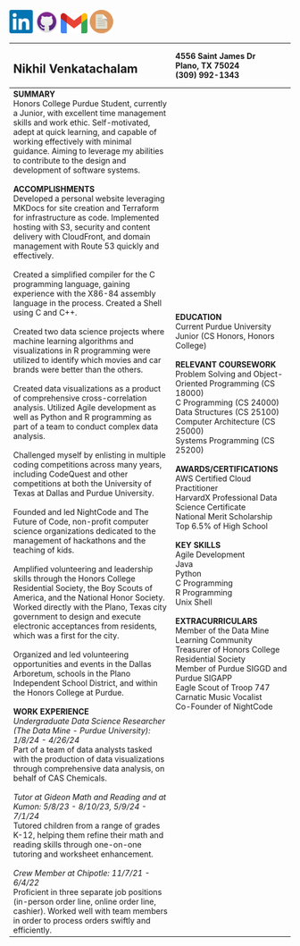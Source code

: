 [![linkedin.com/in/nikhilv123](images/linkedin.png)](https://www.linkedin.com/in/nikhilv123/)
[![github.com/heatstroke1234](images/github.png)](https://github.com/heatstroke1234)
[![nick.venky@gmail.com](images/gmail.png)](mailto:nick.venky@gmail.com)
[![Link to resume document](images/docpic.png)](https://docs.google.com/document/d/1b_AnD19UmivTyxtJApY2zZZPb58ewTpXX87oJ4nskwg/edit?usp=sharing)

|<h2>Nikhil Venkatachalam</h2> | 4556 Saint James Dr <br> Plano, TX 75024 <br> (309) 992-1343 |
| :---- | :---- |
| **SUMMARY** <br> Honors College Purdue Student, currently a Junior, with excellent time management skills and work ethic. Self-motivated, adept at quick learning, and capable of working effectively with minimal guidance. Aiming to leverage my abilities to contribute to the design and development of software systems. <br><br> **ACCOMPLISHMENTS** <br> Developed a personal website leveraging MKDocs for site creation and Terraform for infrastructure as code. Implemented hosting with S3, security and content delivery with CloudFront, and domain management with Route 53 quickly and effectively. <br><br> Created a simplified compiler for the C programming language, gaining experience with the X86-84 assembly language in the process. Created a Shell using C and C++. <br><br> Created two data science projects where machine learning algorithms and visualizations in R programming were utilized to identify which movies and car brands were better than the others. <br><br> Created data visualizations as a product of comprehensive cross-correlation analysis. Utilized Agile development as well as Python and R programming as part of a team to conduct complex data analysis. <br><br> Challenged myself by enlisting in multiple coding competitions across many years, including CodeQuest and other competitions at both the University of Texas at Dallas and Purdue University. <br><br>  Founded and led NightCode and The Future of Code, non-profit computer science organizations dedicated to the management of hackathons and the teaching of kids. <br><br>  Amplified volunteering and leadership skills through the Honors College Residential Society, the Boy Scouts of America, and the National Honor Society. Worked directly with the Plano, Texas city government to design and execute electronic acceptances from residents, which was a first for the city. <br><br>  Organized and led volunteering opportunities and events in the Dallas Arboretum, schools in the Plano Independent School District, and within the Honors College at Purdue. <br><br>  **WORK EXPERIENCE** <br> *Undergraduate Data Science Researcher (The Data Mine \- Purdue University): 1/8/24 \- 4/26/24* <br> Part of a team of data analysts tasked with the production of data visualizations through comprehensive data analysis, on behalf of CAS Chemicals. <br><br> *Tutor at Gideon Math and Reading and at Kumon: 5/8/23 \- 8/10/23, 5/9/24 \- 7/1/24* <br>  Tutored children from a range of grades K-12, helping them refine their math and reading skills through one-on-one tutoring and worksheet enhancement. <br><br> *Crew Member at Chipotle: 11/7/21 \- 6/4/22* <br> Proficient in three separate job positions (in-person order line, online order line, cashier). Worked well with team members in order to process orders swiftly and efficiently. | **EDUCATION** <br> Current Purdue University Junior (CS Honors, Honors College) <br><br> **RELEVANT COURSEWORK** <br> Problem Solving and Object-Oriented Programming (CS 18000\) <br> C Programming (CS 24000\) <br> Data Structures (CS 25100\) <br> Computer Architecture (CS 25000\) <br> Systems Programming (CS 25200\) <br><br> **AWARDS/CERTIFICATIONS** <br> AWS Certified Cloud Practitioner <br> HarvardX Professional Data Science Certificate <br> National Merit Scholarship <br> Top 6.5% of High School <br><br> **KEY SKILLS** <br> Agile Development <br> Java <br> Python <br> C Programming <br> R Programming <br> Unix Shell <br><br>**EXTRACURRICULARS** <br> Member of the Data Mine Learning Community <br> Treasurer of Honors College Residential Society <br> Member of Purdue SIGGD and Purdue SIGAPP <br> Eagle Scout of Troop 747 <br> Carnatic Music Vocalist <br> Co-Founder of NightCode |

